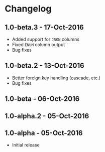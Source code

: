 # Changelog

## 1.0-beta.3 - 17-Oct-2016

- Added support for `JSON` columns
- Fixed `ENUM` column output
- Bug fixes

## 1.0-beta.2 - 13-Oct-2016

- Better foreign key handling (cascade, etc.)
- Bug fixes

## 1.0-beta - 06-Oct-2016

## 1.0-alpha.2 - 05-Oct-2016

## 1.0-alpha - 05-Oct-2016

- Initial release
